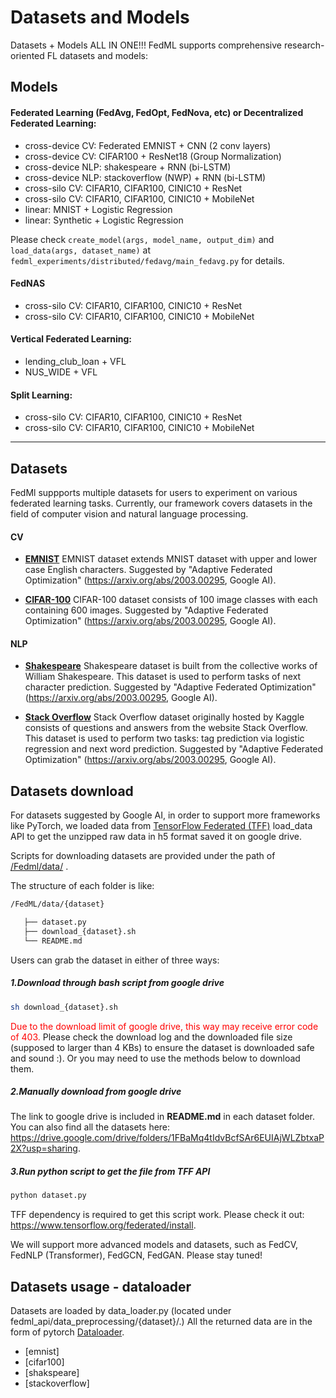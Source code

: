 # Datasets and Models

Datasets + Models ALL IN ONE!!! FedML supports comprehensive research-oriented FL datasets and models:

## **Models**

#### Federated Learning (FedAvg, FedOpt, FedNova, etc) or Decentralized Federated Learning:
- cross-device CV: Federated EMNIST + CNN (2 conv layers)
- cross-device CV: CIFAR100 + ResNet18 (Group Normalization)
- cross-device NLP: shakespeare + RNN (bi-LSTM)
- cross-device NLP: stackoverflow (NWP) + RNN (bi-LSTM)
- cross-silo CV: CIFAR10, CIFAR100, CINIC10 + ResNet
- cross-silo CV: CIFAR10, CIFAR100, CINIC10 + MobileNet
- linear: MNIST + Logistic Regression
- linear: Synthetic + Logistic Regression

Please check `create_model(args, model_name, output_dim)` and `load_data(args, dataset_name)` at `fedml_experiments/distributed/fedavg/main_fedavg.py` for details.



#### FedNAS
- cross-silo CV: CIFAR10, CIFAR100, CINIC10 + ResNet
- cross-silo CV: CIFAR10, CIFAR100, CINIC10 + MobileNet

#### Vertical Federated Learning:
- lending_club_loan + VFL
- NUS_WIDE + VFL

#### Split Learning:
- cross-silo CV: CIFAR10, CIFAR100, CINIC10 + ResNet
- cross-silo CV: CIFAR10, CIFAR100, CINIC10 + MobileNet

---------------------------------------------------------


## **Datasets**

FedMl suppports multiple datasets for users to experiment on various federated learning tasks. Currently, our framework covers datasets in the field of computer vision and natural language processing.
<!-- 
## **Datasets list** -->

#### CV

 - **[EMNIST](https://github.com/FedML-AI/FedML/tree/master/data/FederatedEMNIST)**
EMNIST dataset extends MNIST dataset with upper and lower case English characters. Suggested by "Adaptive Federated Optimization" (https://arxiv.org/abs/2003.00295, Google AI).


- **[CIFAR-100](https://github.com/FedML-AI/FedML/tree/master/data/fed_cifar100)**
CIFAR-100 dataset consists of 100 image classes with each containing 600 images. Suggested by "Adaptive Federated Optimization" (https://arxiv.org/abs/2003.00295, Google AI).

#### NLP

- **[Shakespeare](https://github.com/FedML-AI/FedML/tree/master/data/fed_shakespeare)**
Shakespeare dataset is built from the collective works of William Shakespeare. This dataset is used to perform tasks of next character prediction. Suggested by "Adaptive Federated Optimization" (https://arxiv.org/abs/2003.00295, Google AI).


- **[Stack Overflow](https://github.com/FedML-AI/FedML/tree/master/data/stackoverflow)**
Stack Overflow dataset originally hosted by Kaggle consists of questions and answers from the website Stack Overflow. This dataset is used to perform two tasks: tag prediction via logistic regression and next word prediction. Suggested by "Adaptive Federated Optimization" (https://arxiv.org/abs/2003.00295, Google AI).


## **Datasets download**

For datasets suggested by Google AI, in order to support more frameworks like PyTorch, we loaded data from [TensorFlow Federated (TFF)](https://www.tensorflow.org/federated/api_docs/python/tff/simulation/datasets) load_data API to get the unzipped raw data in h5 format saved it on google drive.

Scripts for downloading datasets are provided under the path of [/Fedml/data/](https://github.com/FedML-AI/FedML/tree/master/data) . 

The structure of each folder is like:
```bash
/FedML/data/{dataset}

   ├── dataset.py
   ├── download_{dataset}.sh
   └── README.md

```

Users can grab the dataset in either of three ways:

#####  1.Download through bash script from google drive
```bash
sh download_{dataset}.sh
```
<span style='color:red'>Due to the download limit of google drive, this way may receive error code of 403.</span> Please check the download log and the downloaded file size (supposed to larger than 4 KBs) to ensure the dataset is downloaded safe and sound :). Or you may need to use the methods below to download them.

#####  2.Manually download from google drive
The link to google drive is included in **README.md** in each dataset folder. 
You can also find all the datasets here: https://drive.google.com/drive/folders/1FBaMq4tIdvBcfSAr6EUIAjWLZbtxaP2X?usp=sharing.

#####  3.Run python script to get the file from TFF API
```python
python dataset.py
```
TFF dependency is required to get this script work. Please check it out: https://www.tensorflow.org/federated/install. 

We will support more advanced models and datasets, such as FedCV, FedNLP (Transformer), FedGCN, FedGAN. Please stay tuned!

## **Datasets usage** - dataloader

Datasets are loaded by data_loader.py (located under fedml_api/data_preprocessing/{dataset}/.) All the returned data are in the form of pytorch [Dataloader](https://pytorch.org/docs/stable/data.html).

- [emnist]
- [cifar100]
- [shakspeare]
- [stackoverflow]